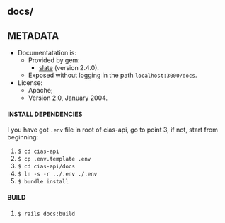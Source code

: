 ## docs/

## METADATA

* Documentatation is:
  * Provided by gem:
      * [slate](https://github.com/slatedocs/slate) (version 2.4.0).
  * Exposed without logging in the path `localhost:3000/docs`.
* License:
  * Apache;
  * Version 2.0, January 2004.

#### INSTALL DEPENDENCIES

I you have got `.env` file in root of cias-api, go to point 3, if not, start from beginning:
1. `$ cd cias-api`
1. `$ cp .env.template .env`
1. `$ cd cias-api/docs`
1. `$ ln -s -r ../.env ./.env`
1. `$ bundle install`

#### BUILD

1. `$ rails docs:build`
